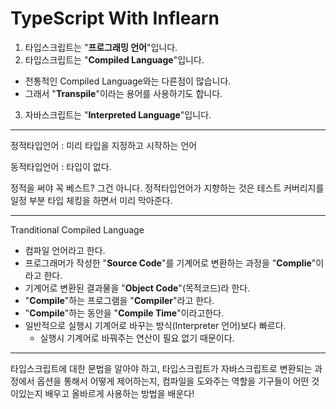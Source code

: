 # TypeScript With Inflearn

1. 타입스크립트는 "**프로그래밍 언어**"입니다.
2. 타입스크립트는 "**Compiled Language**"입니다.

- 전통적인 Compiled Language와는 다른점이 많습니다.
- 그래서 "**Transpile**"이라는 용어를 사용하기도 합니다.

3. 자바스크립트는 "**Interpreted Language**"입니다.

---

정적타입언어 : 미리 타입을 지정하고 시작하는 언어

동적타입언어 : 타입이 없다.

정적을 써야 꼭 베스트? 그건 아니다. 정적타입언어가 지향하는 것은 테스트 커버리지를 일정 부분 타입 체킹을 하면서 미리 막아준다.

---

Tranditional Compiled Language

- 컴파일 언어라고 한다.
- 프로그래머가 작성한 "**Source Code**"를 기계어로 변환하는 과정을 "**Complie**"이라고 한다.
- 기계어로 변환된 결과물을 "**Object Code**"(목적코드)라 한다.
- "**Compile**"하는 프로그램을 "**Compiler**"라고 한다.
- "**Compile**"하는 동안을 "**Compile Time**"이라고한다.
- 일반적으로 실행시 기계어로 바꾸는 방식(Interpreter 언어)보다 빠르다.
  - 실행시 기계어로 바꿔주는 연산이 필요 없기 때문이다.

---

타입스크립트에 대한 문법을 알아야 하고, 타입스크립트가 자바스크립트로 변환되는 과정에서 옵션을 통해서 어떻게 제어하는지, 컴파일을 도와주는 역할을 기구들이 어떤 것이있는지 배우고 올바르게 사용하는 방법을 배운다!
